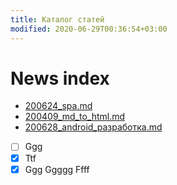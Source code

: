 ```yaml
---
title: Каталог статей
modified: 2020-06-29T00:36:54+03:00
---
```


# News index

* [200624_spa.md](./200624_spa.md)
* [200409_md_to_html.md](./200409_md_to_html.md)
* [200628_android_разработка.md](200628_android_разработка.md)


- [ ] Ggg
- [x] Ttf
- [x] Ggg
Ggggg
Ffff